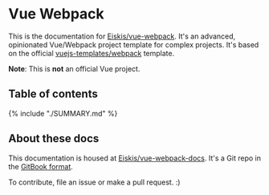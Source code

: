 
# Vue Webpack

This is the documentation for [Eiskis/vue-webpack](https://github.com/Eiskis/vue-webpack). It's an advanced, opinionated Vue/Webpack project template for complex projects. It's based on the official [vuejs-templates/webpack](https://github.com/vuejs-templates/webpack) template.

**Note**: This is **not** an official Vue project.

## Table of contents

{% include "./SUMMARY.md" %}

## About these docs

This documentation is housed at [Eiskis/vue-webpack-docs](https://github.com/Eiskis/vue-webpack-docs). It's a Git repo in the [GitBook format](https://toolchain.gitbook.com/structure.html).

To contribute, file an issue or make a pull request. :)
